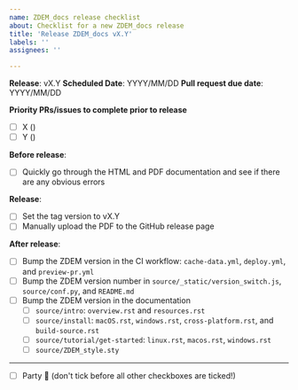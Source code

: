 ```yaml
---
name: ZDEM_docs release checklist
about: Checklist for a new ZDEM_docs release
title: 'Release ZDEM_docs vX.Y'
labels: ''
assignees: ''

---
```


**Release**: vX.Y
**Scheduled Date**: YYYY/MM/DD
**Pull request due date**: YYYY/MM/DD

**Priority PRs/issues to complete prior to release**
- [ ] X ()
- [ ] Y ()

**Before release**:
- [ ] Quickly go through the HTML and PDF documentation and see if there are any obvious errors

**Release**:
- [ ] Set the tag version to vX.Y
- [ ] Manually upload the PDF to the GitHub release page

**After release**:
- [ ] Bump the ZDEM version in the CI workflow: `cache-data.yml`, `deploy.yml`, and `preview-pr.yml`
- [ ] Bump the ZDEM version number in `source/_static/version_switch.js`, `source/conf.py`, and `README.md`
- [ ] Bump the ZDEM version in the documentation
  - [ ] `source/intro`: `overview.rst` and `resources.rst`
  - [ ] `source/install`: `macOS.rst`, `windows.rst`, `cross-platform.rst`, and `build-source.rst`
  - [ ] `source/tutorial/get-started`: `linux.rst`, `macos.rst`, `windows.rst`
  - [ ] `source/ZDEM_style.sty`

---

- [ ] Party :tada: (don't tick before all other checkboxes are ticked!)
